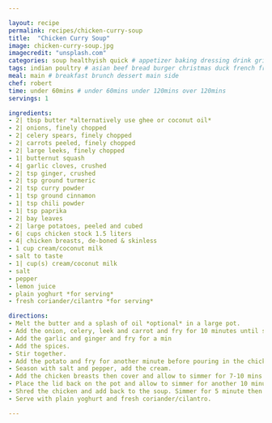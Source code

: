 ```yaml
---

layout: recipe
permalink: recipes/chicken-curry-soup 
title:  "Chicken Curry Soup"
image: chicken-curry-soup.jpg 
imagecredit: "unsplash.com" 
categories: soup healthyish quick # appetizer baking dressing drink grill healthyish marinade oven pickling quick raw salad sandwich sauce snack soup
tags: indian poultry # asian beef bread burger christmas duck french fruit indian italian mexican nuts pasta pork poultry rice seafood thanksgiving vegetarian
meal: main # breakfast brunch dessert main side
chef: robert 
time: under 60mins # under 60mins under 120mins over 120mins
servings: 1 

ingredients:
- 2| tbsp butter *alternatively use ghee or coconut oil*
- 2| onions, finely chopped
- 2| celery spears, finely chopped
- 2| carrots peeled, finely chopped
- 2| large leeks, finely chopped
- 1| butternut squash
- 4| garlic cloves, crushed
- 2| tsp ginger, crushed
- 2| tsp ground turmeric
- 2| tsp curry powder
- 1| tsp ground cinnamon
- 1| tsp chili powder
- 1| tsp paprika
- 2| bay leaves
- 2| large potatoes, peeled and cubed
- 6| cups chicken stock 1.5 liters
- 4| chicken breasts, de-boned & skinless
- 1 cup cream/coconut milk
- salt to taste
- 1| cup(s) cream/coconut milk
- salt
- pepper
- lemon juice
- plain yoghurt *for serving*
- fresh coriander/cilantro *for serving*

directions:
- Melt the butter and a splash of oil *optional* in a large pot.
- Add the onion, celery, leek and carrot and fry for 10 minutes until soft and fragrant. 
- Add the garlic and ginger and fry for a min
- Add the spices.
- Stir together.
- Add the potato and fry for another minute before pouring in the chicken stock. 
- Season with salt and pepper, add the cream. 
- Add the chicken breasts then cover and allow to simmer for 7-10 mins until the chicken is cooked. Remove from the pot and allow to cool slightly. 
- Place the lid back on the pot and allow to simmer for another 10 minutes. 
- Shred the chicken and add back to the soup. Simmer for 5 minute then season to taste. 
- Serve with plain yoghurt and fresh coriander/cilantro.

--- 
```

